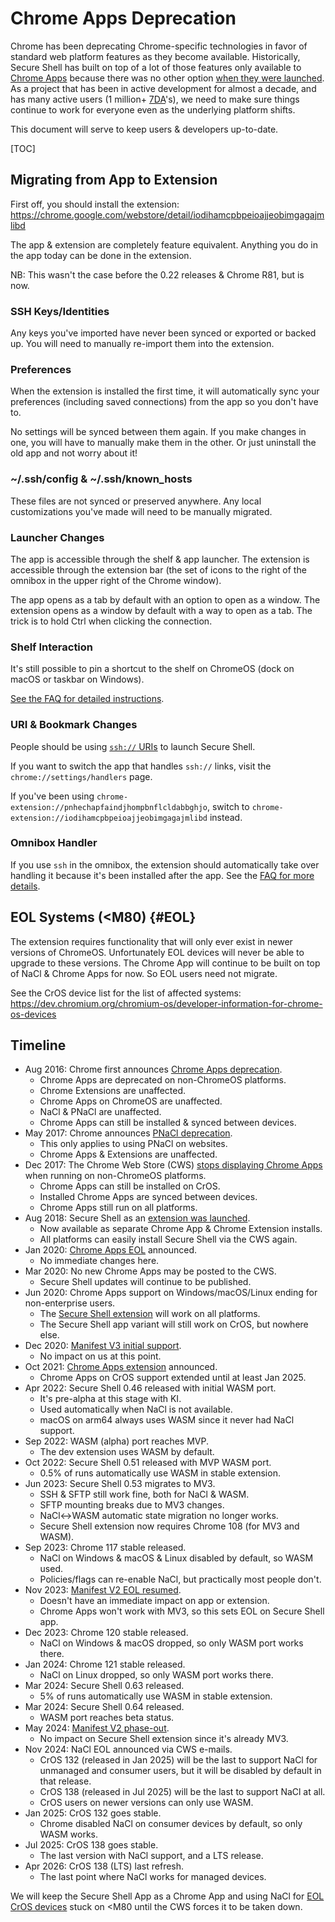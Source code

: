 # Chrome Apps Deprecation

Chrome has been deprecating Chrome-specific technologies in favor of standard
web platform features as they become available.
Historically, Secure Shell has built on top of a lot of those features only
available to [Chrome Apps] because there was no other option
[when they were launched][Chrome Apps launch].
As a project that has been in active development for almost a decade, and has
many active users (1 million+ [7DA]'s), we need to make sure things continue to
work for everyone even as the underlying platform shifts.

This document will serve to keep users & developers up-to-date.

[TOC]

## Migrating from App to Extension

First off, you should install the extension:<br>
https://chrome.google.com/webstore/detail/iodihamcpbpeioajjeobimgagajmlibd

The app & extension are completely feature equivalent.
Anything you do in the app today can be done in the extension.

NB: This wasn't the case before the 0.22 releases & Chrome R81, but is now.

### SSH Keys/Identities

Any keys you've imported have never been synced or exported or backed up.
You will need to manually re-import them into the extension.

### Preferences

When the extension is installed the first time, it will automatically sync your
preferences (including saved connections) from the app so you don't have to.

No settings will be synced between them again.
If you make changes in one, you will have to manually make them in the other.
Or just uninstall the old app and not worry about it!

### ~/.ssh/config & ~/.ssh/known_hosts

These files are not synced or preserved anywhere.
Any local customizations you've made will need to be manually migrated.

### Launcher Changes

The app is accessible through the shelf & app launcher.
The extension is accessible through the extension bar (the set of icons to the
right of the omnibox in the upper right of the Chrome window).

The app opens as a tab by default with an option to open as a window.
The extension opens as a window by default with a way to open as a tab.
The trick is to hold Ctrl when clicking the connection.

### Shelf Interaction

It's still possible to pin a shortcut to the shelf on ChromeOS (dock on macOS
or taskbar on Windows).

[See the FAQ for detailed instructions](./FAQ.md#how-do-i-make-a-desktop-icon-or-shelf-shortcut).

### URI & Bookmark Changes

People should be using [`ssh://` URIs](./uri.md) to launch Secure Shell.

If you want to switch the app that handles `ssh://` links, visit the
`chrome://settings/handlers` page.

If you've been using `chrome-extension://pnhechapfaindjhompbnflcldabbghjo`,
switch to `chrome-extension://iodihamcpbpeioajjeobimgagajmlibd` instead.

### Omnibox Handler

If you use `ssh` in the omnibox, the extension should automatically take over
handling it because it's been installed after the app.
See the
[FAQ for more details](./FAQ.md#how-do-multiple-extensions_apps-work-with-the-omnibox).

## EOL Systems (<M80) {#EOL}

The extension requires functionality that will only ever exist in newer versions
of ChromeOS.
Unfortunately EOL devices will never be able to upgrade to these versions.
The Chrome App will continue to be built on top of NaCl & Chrome Apps for now.
So EOL users need not migrate.

See the CrOS device list for the list of affected systems:<br>
https://dev.chromium.org/chromium-os/developer-information-for-chrome-os-devices

## Timeline

*   Aug 2016: Chrome first announces [Chrome Apps deprecation].
    *   Chrome Apps are deprecated on non-ChromeOS platforms.
    *   Chrome Extensions are unaffected.
    *   Chrome Apps on ChromeOS are unaffected.
    *   NaCl & PNaCl are unaffected.
    *   Chrome Apps can still be installed & synced between devices.
*   May 2017: Chrome announces [PNaCl deprecation].
    *   This only applies to using PNaCl on websites.
    *   Chrome Apps & Extensions are unaffected.
*   Dec 2017: The Chrome Web Store (CWS) [stops displaying Chrome Apps] when
    running on non-ChromeOS platforms.
    *   Chrome Apps can still be installed on CrOS.
    *   Installed Chrome Apps are synced between devices.
    *   Chrome Apps still run on all platforms.
*   Aug 2018: Secure Shell as an [extension was launched].
    *   Now available as separate Chrome App & Chrome Extension installs.
    *   All platforms can easily install Secure Shell via the CWS again.
*   Jan 2020: [Chrome Apps EOL] announced.
    *   No immediate changes here.
*   Mar 2020: No new Chrome Apps may be posted to the CWS.
    *   Secure Shell updates will continue to be published.
*   Jun 2020: Chrome Apps support on Windows/macOS/Linux ending for
    non-enterprise users.
    *   The [Secure Shell extension] will work on all platforms.
    *   The Secure Shell app variant will still work on CrOS, but nowhere else.
*   Dec 2020: [Manifest V3 initial support].
    *   No impact on us at this point.
*   Oct 2021: [Chrome Apps extension] announced.
    *   Chrome Apps on CrOS support extended until at least Jan 2025.
*   Apr 2022: Secure Shell 0.46 released with initial WASM port.
    *   It's pre-alpha at this stage with KI.
    *   Used automatically when NaCl is not available.
    *   macOS on arm64 always uses WASM since it never had NaCl support.
*   Sep 2022: WASM (alpha) port reaches MVP.
    *   The dev extension uses WASM by default.
*   Oct 2022: Secure Shell 0.51 released with MVP WASM port.
    *   0.5% of runs automatically use WASM in stable extension.
*   Jun 2023: Secure Shell 0.53 migrates to MV3.
    *   SSH & SFTP still work fine, both for NaCl & WASM.
    *   SFTP mounting breaks due to MV3 changes.
    *   NaCl<->WASM automatic state migration no longer works.
    *   Secure Shell extension now requires Chrome 108 (for MV3 and WASM).
*   Sep 2023: Chrome 117 stable released.
    *   NaCl on Windows & macOS & Linux disabled by default, so WASM used.
    *   Policies/flags can re-enable NaCl, but practically most people don't.
*   Nov 2023: [Manifest V2 EOL resumed].
    *   Doesn't have an immediate impact on app or extension.
    *   Chrome Apps won't work with MV3, so this sets EOL on Secure Shell app.
*   Dec 2023: Chrome 120 stable released.
    *   NaCl on Windows & macOS dropped, so only WASM port works there.
*   Jan 2024: Chrome 121 stable released.
    *   NaCl on Linux dropped, so only WASM port works there.
*   Mar 2024: Secure Shell 0.63 released.
    *   5% of runs automatically use WASM in stable extension.
*   Mar 2024: Secure Shell 0.64 released.
    *   WASM port reaches beta status.
*   May 2024: [Manifest V2 phase-out].
    *   No impact on Secure Shell extension since it's already MV3.
*   Nov 2024: NaCl EOL announced via CWS e-mails.
    *   CrOS 132 (released in Jan 2025) will be the last to support NaCl for
        unmanaged and consumer users, but it will be disabled by default in that
        release.
    *   CrOS 138 (released in Jul 2025) will be the last to support NaCl at all.
    *   CrOS users on newer versions can only use WASM.
*   Jan 2025: CrOS 132 goes stable.
    *   Chrome disabled NaCl on consumer devices by default, so only WASM works.
*   Jul 2025: CrOS 138 goes stable.
    *   The last version with NaCl support, and a LTS release.
*   Apr 2026: CrOS 138 (LTS) last refresh.
    *   The last point where NaCl works for managed devices.

We will keep the Secure Shell App as a Chrome App and using NaCl for
[EOL CrOS devices](#EOL) stuck on <M80 until the CWS forces it to be taken down.


[7DA]: https://support.google.com/analytics/answer/6171863
[Chrome Apps]: https://developer.chrome.com/apps/about_apps
[Chrome Apps launch]: https://blog.chromium.org/2013/02/chrome-app-launcher-developer-preview.html
[Chrome Apps deprecation]: https://blog.chromium.org/2016/08/from-chrome-apps-to-web.html
[Chrome Apps EOL]: https://blog.chromium.org/2020/01/moving-forward-from-chrome-apps.html
[Chrome Apps extension]: https://blog.chromium.org/2021/10/extending-chrome-app-support-on-chrome.html
[chrome.sockets API]: https://developer.chrome.com/apps/manifest/sockets
[extension was launched]: https://groups.google.com/a/chromium.org/d/topic/chromium-hterm/6FdjiDky4uI/discussion
[Manifest V2 EOL resumed]: https://developer.chrome.com/blog/resuming-the-transition-to-mv3
[Manifest V2 phase-out]: https://blog.chromium.org/2024/05/manifest-v2-phase-out-begins.html
[Manifest V3 initial support]: https://blog.chromium.org/2020/12/manifest-v3-now-available-on-m88-beta.html
[PNaCl deprecation]: https://blog.chromium.org/2017/05/goodbye-pnacl-hello-webassembly.html
[Secure Shell extension]: https://chrome.google.com/webstore/detail/iodihamcpbpeioajjeobimgagajmlibd
[stops displaying Chrome Apps]: https://web.archive.org/web/20180224192909/https://plus.google.com/+NobleAckerson/posts/i8uLr9rpGwR
